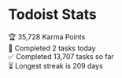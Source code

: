 
# Todoist Stats

<!-- TODO-IST:START -->
🏆  35,728 Karma Points           
🌸  Completed 2 tasks today           
✅  Completed 13,707 tasks so far           
⏳  Longest streak is 209 days
<!-- TODO-IST:END -->
